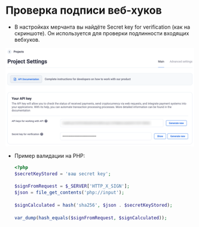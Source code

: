 # Проверка подписи веб-хуков

- В настройках мерчанта вы найдёте Secret key for verification (как на скриншоте). Он используется для проверки подлинности входящих вебхуков.
 

![creatingDepositWallets.png](../../assets/images/integration/creating-deposit-wallets/creatingDepositWallets.png)


- Пример валидации на PHP:

  ```php
  <?php
  $secretKeyStored = 'ваш secret key';

  $signFromRequest = $_SERVER['HTTP_X_SIGN'];
  $json = file_get_contents('php://input');

  $signCalculated = hash('sha256', $json . $secretKeyStored);

  var_dump(hash_equals($signFromRequest, $signCalculated));